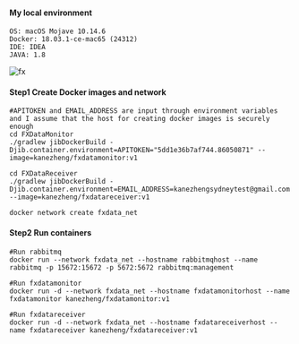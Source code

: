 #### My local environment

```shell
OS: macOS Mojave 10.14.6
Docker: 18.03.1-ce-mac65 (24312)
IDE: IDEA
JAVA: 1.8
```



![fx](/Users/kane/Desktop/fx.png)

#### Step1 Create Docker images and network

```shell
#APITOKEN and EMAIL_ADDRESS are input through environment variables and I assume that the host for creating docker images is securely enough
cd FXDataMonitor
./gradlew jibDockerBuild -Djib.container.environment=APITOKEN="5dd1e36b7af744.86050871" --image=kanezheng/fxdatamonitor:v1

cd FXDataReceiver
./gradlew jibDockerBuild -Djib.container.environment=EMAIL_ADDRESS=kanezhengsydneytest@gmail.com --image=kanezheng/fxdatareceiver:v1

docker network create fxdata_net
```



#### Step2 Run containers

```shell
#Run rabbitmq
docker run --network fxdata_net --hostname rabbitmqhost --name rabbitmq -p 15672:15672 -p 5672:5672 rabbitmq:management

#Run fxdatamonitor
docker run -d --network fxdata_net --hostname fxdatamonitorhost --name fxdatamonitor kanezheng/fxdatamonitor:v1

#Run fxdatareceiver
docker run -d --network fxdata_net --hostname fxdatareceiverhost --name fxdatareceiver kanezheng/fxdatareceiver:v1
```